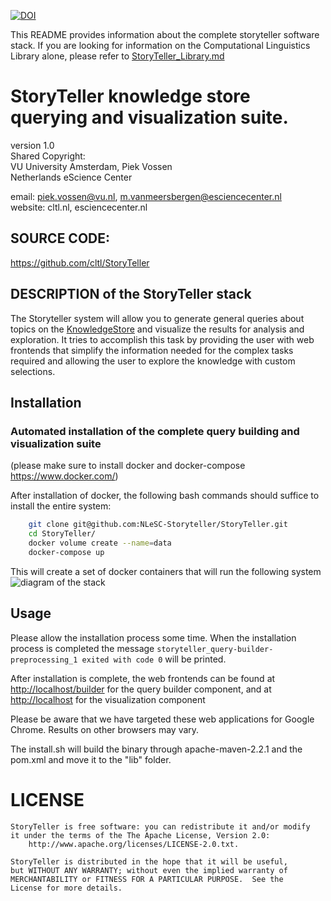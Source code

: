 [![DOI](https://zenodo.org/badge/84448115.svg)](https://zenodo.org/badge/latestdoi/84448115)

This README provides information about the complete storyteller software stack. If you are looking for information on the Computational Linguistics Library alone, please refer to [StoryTeller_Library.md](StoryTeller_Library.md)

StoryTeller knowledge store querying and visualization suite.
=============================================================
version 1.0  
Shared Copyright:  
VU University Amsterdam, Piek Vossen  
Netherlands eScience Center  

email: piek.vossen@vu.nl, m.vanmeersbergen@esciencecenter.nl  
website: cltl.nl, esciencecenter.nl  

## SOURCE CODE:
https://github.com/cltl/StoryTeller

## DESCRIPTION of the StoryTeller stack
The Storyteller system will allow you to generate general queries about topics on the [KnowledgeStore](https://knowledgestore.fbk.eu/) and visualize the results for analysis and exploration. It tries to accomplish this task by providing the user with web frontends that simplify the information needed for the complex tasks required and allowing the user to explore the knowledge with custom selections.

## Installation
### Automated installation of the complete query building and visualization suite
(please make sure to install docker and docker-compose https://www.docker.com/)  

After installation of docker, the following bash commands should suffice to install the entire system:

```bash
    git clone git@github.com:NLeSC-Storyteller/StoryTeller.git
    cd StoryTeller/
    docker volume create --name=data
    docker-compose up
```
This will create a set of docker containers that will run the following system
![diagram of the stack](https://cdn.rawgit.com/NLeSC-Storyteller/StoryTeller/master/doc/stack-diagram.svg "Stack diagram")  

## Usage

Please allow the installation process some time.
When the installation process is completed the message `storyteller_query-builder-preprocessing_1 exited with code 0` will be printed.

After installation is complete, the web frontends can be found at [http://localhost/builder](http://localhost/builder) for the query builder component, and at [http://localhost](http://localhost) for the visualization component

Please be aware that we have targeted these web applications for Google Chrome. Results on other browsers may vary.

The install.sh will build the binary through apache-maven-2.2.1 and the pom.xml and move it to the "lib" folder.

# LICENSE
    StoryTeller is free software: you can redistribute it and/or modify
    it under the terms of the The Apache License, Version 2.0:
        http://www.apache.org/licenses/LICENSE-2.0.txt.

    StoryTeller is distributed in the hope that it will be useful,
    but WITHOUT ANY WARRANTY; without even the implied warranty of
    MERCHANTABILITY or FITNESS FOR A PARTICULAR PURPOSE.  See the
    License for more details.
